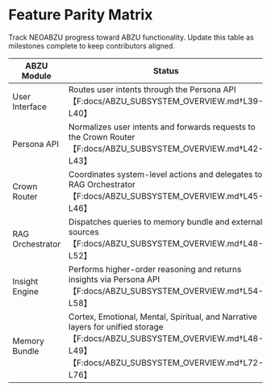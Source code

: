 # Feature Parity Matrix

Track NEOABZU progress toward ABZU functionality. Update this table as milestones complete to keep contributors aligned.

| ABZU Module | Status | NEOABZU Plan |
| --- | --- | --- |
| User Interface | Routes user intents through the Persona API【F:docs/ABZU_SUBSYSTEM_OVERVIEW.md†L39-L40】 | drop |
| Persona API | Normalizes user intents and forwards requests to the Crown Router【F:docs/ABZU_SUBSYSTEM_OVERVIEW.md†L42-L43】 | migrated |
| Crown Router | Coordinates system-level actions and delegates to RAG Orchestrator【F:docs/ABZU_SUBSYSTEM_OVERVIEW.md†L45-L46】 | rewrite in Rust |
| RAG Orchestrator | Dispatches queries to memory bundle and external sources【F:docs/ABZU_SUBSYSTEM_OVERVIEW.md†L48-L52】 | rewrite in Rust |
| Insight Engine | Performs higher-order reasoning and returns insights via Persona API【F:docs/ABZU_SUBSYSTEM_OVERVIEW.md†L54-L58】 | rewrite in Rust |
| Memory Bundle | Cortex, Emotional, Mental, Spiritual, and Narrative layers for unified storage【F:docs/ABZU_SUBSYSTEM_OVERVIEW.md†L48-L49】【F:docs/ABZU_SUBSYSTEM_OVERVIEW.md†L72-L76】 | reuse |

